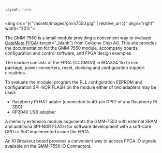 ```yaml
---
layout: home
---
```

<img src="{{ "/assets/images/gmm7550.jpg" | relative_url }}" align="right" width="30%">

The GMM-7550 is a small module providing a convenient way to evaluate
[GateMate
FPGA](https://colognechip.com/programmable-logic/gatemate/){:target="_blank"}
from Cologne&nbsp;Chip&nbsp;AG.  This site provides the documentation
for the GMM-7550 module, accompany boards, configuration and control
software, and FPGA design examples.

The module consists of the FPGA (CCGM1A1) in BGA324 15x15&nbsp;mm
package, power converters, reset, clocking and configuration support
circuitries.

To evaluate the module, program the PLL configuration EEPROM and
configuration SPI-NOR FLASH on the module either of two adapters may
be used:

- Raspberry Pi HAT adater (connected to 40-pin GPIO of any Raspberry
  Pi SBC)
- RP2040 USB adapber

A memory extension module auguments the GMM-7550 with external SRAM
and additiona SPI-NOR FLASH for software development with a soft-core
CPU or SoC implemented inside the FPGA.

An IO Breakout board provides a convenient way to access FPGA IO
signals available on the GMM-7550 IO Connectors.

